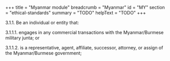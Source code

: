 +++
title = "Myanmar module"
breadcrumb = "Myanmar"
id = "MY"
section = "ethical-standards"
summary = "TODO"
helpText = "TODO"
+++

3.1.1. Be an individual or entity that:

  3.1.1.1.  engages in any commercial transactions with the Myanmar/Burmese military junta; or

  3.1.1.2.  is a representative, agent, affiliate, successor, attorney, or assign of the Myanmar/Burmese government;
